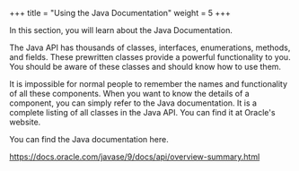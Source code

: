 +++
title = "Using the Java Documentation"
weight = 5
+++

In this section, you will learn about the Java Documentation.

The Java API has thousands of classes, interfaces, enumerations, methods, and
fields. These prewritten classes provide a powerful functionality to you.
You should be aware of these classes and should know how to use them.

It is impossible for normal people to remember the names and functionality of all 
these components. When you want to know the details of a component, you can
simply refer to the Java documentation. It is a complete listing of all classes
in the Java API. You can find it at Oracle's website.

You can find the Java documentation here.

https://docs.oracle.com/javase/9/docs/api/overview-summary.html
